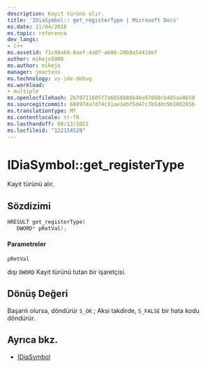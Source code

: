 ```yaml
---
description: Kayıt türünü alır.
title: 'IDiaSymbol:: get_registerType | Microsoft Docs'
ms.date: 11/04/2016
ms.topic: reference
dev_langs:
- C++
ms.assetid: f1c98ab0-8aef-4a07-a686-28b8a54418ef
author: mikejo5000
ms.author: mikejo
manager: jmartens
ms.technology: vs-ide-debug
ms.workload:
- multiple
ms.openlocfilehash: 2b70711605f7a6b58b88b4be07080cb485ae8b58
ms.sourcegitcommit: 68897da7d74c31ae1ebf5d47c7b5ddc9b108265b
ms.translationtype: MT
ms.contentlocale: tr-TR
ms.lasthandoff: 08/13/2021
ms.locfileid: "122154529"
---
```

# <a name="idiasymbolget_registertype"></a>IDiaSymbol::get_registerType
Kayıt türünü alır.

## <a name="syntax"></a>Sözdizimi

```C++
HRESULT get_registerType(
   DWORD* pRetVal);
```

#### <a name="parameters"></a>Parametreler
 `pRetVal`

dışı `DWORD` Kayıt türünü tutan bir işaretçisi.

## <a name="return-value"></a>Dönüş Değeri
 Başarılı olursa, döndürür `S_OK` ; Aksi takdirde, `S_FALSE` bir hata kodu döndürür.

## <a name="see-also"></a>Ayrıca bkz.
- [IDiaSymbol](../../debugger/debug-interface-access/idiasymbol.md)
